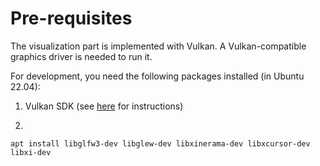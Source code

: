 # Pre-requisites

The visualization part is implemented with Vulkan. A Vulkan-compatible graphics driver is needed to run it.

For development, you need the following packages installed (in Ubuntu 22.04):

1. Vulkan SDK (see [here](https://vulkan.lunarg.com/doc/view/latest/linux/getting_started_ubuntu.html) for instructions)

2. 

```
apt install libglfw3-dev libglew-dev libxinerama-dev libxcursor-dev libxi-dev
```